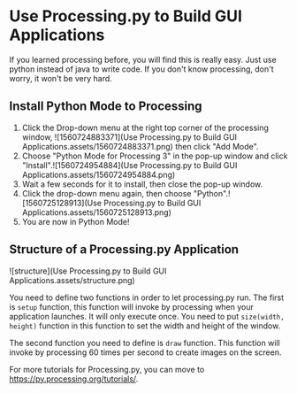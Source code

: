 # Use Processing.py to Build GUI Applications

If you learned processing before, you will find this is really easy. Just use python instead of java to write code. If you don't know processing, don't worry, it won't be very hard.

## Install Python Mode to Processing

1. Click the Drop-down menu at the right top corner of the processing window, ![1560724883371](Use Processing.py to Build GUI Applications.assets/1560724883371.png) then click "Add Mode".
2. Choose "Python Mode for Processing 3" in the pop-up window and click "Install".![1560724954884](Use Processing.py to Build GUI Applications.assets/1560724954884.png)
3. Wait a few seconds for it to install, then close the pop-up window.
4. Click the drop-down menu again, then choose "Python".![1560725128913](Use Processing.py to Build GUI Applications.assets/1560725128913.png)
5. You are now in Python Mode!

## Structure of a Processing.py Application

![structure](Use Processing.py to Build GUI Applications.assets/structure.png)

You need to define two functions in order to let processing.py run. The first is `setup` function, this function will invoke by processing when your application launches. It will only execute once. You need to put `size(width, height)` function in this function to set the width and height of the window.

The second function you need to define is `draw` function. This function will invoke by processing 60 times per second to create images on the screen.

For more tutorials for Processing.py, you can move to <https://py.processing.org/tutorials/>.